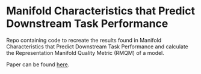 Manifold Characteristics that Predict Downstream Task Performance
==============================

Repo containing code to recreate the results found in Manifold Characteristics that Predict Downstream Task Performance and calculate the Representation Manifold Quality Metric (RMQM) of a model.

Paper can be found [here](https://arxiv.org/abs/2205.07477).
